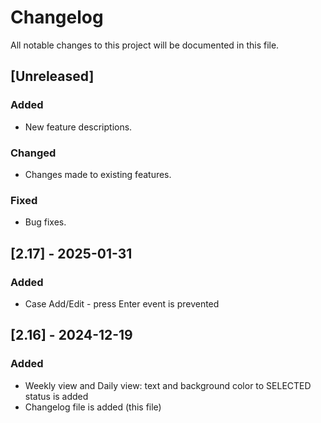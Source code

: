 # Changelog
All notable changes to this project will be documented in this file.

## [Unreleased]
### Added
- New feature descriptions.
### Changed
- Changes made to existing features.
### Fixed
- Bug fixes.

## [2.17] - 2025-01-31
### Added
- Case Add/Edit - press Enter event is prevented 

## [2.16] - 2024-12-19
### Added
- Weekly view and Daily view: text and background color to SELECTED status is added
- Changelog file is added (this file)
